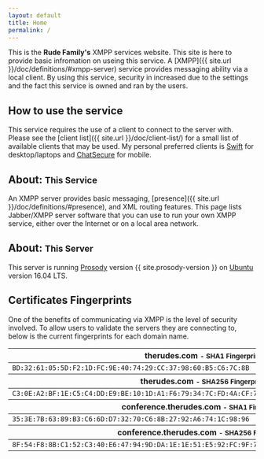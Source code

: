 ```yaml
---
layout: default
title: Home
permalink: /
---
```


This is the **Rude Family's** XMPP services website.  This site is here to provide basic infromation on useing this service.  A [XMPP]({{ site.url }}/doc/definitions/#xmpp-server) service provides messaging ability via a local client.  By using this service, security in increased due to the settings and the fact this service is owned and ran by the users.

## How to use the service

This service requires the use of a client to connect to the server with.  Please see the [client list]({{ site.url }}/doc/client-list/) for a small list of available clients that may be used.  My personal preferred clients is [Swift](http://swift.im/) for desktop/laptops and [ChatSecure](https://guardianproject.info/apps/chatsecure/) for mobile.

## About: <small>This Service</small>

An XMPP server provides basic messaging, [presence]({{ site.url }}/doc/definitions/#presence), and XML routing features. This page lists Jabber/XMPP server software that you can use to run your own XMPP service, either over the Internet or on a local area network.

## About: <small>This Server</small>

This server is running [Prosody](https://prosody.im) version {{ site.prosody-version }} on [Ubuntu](http://www.ubuntu.com/) version 16.04 LTS.

## Certificates Fingerprints

One of the benefits of communicating via XMPP is the level of security involved.  To allow users to validate the servers they are connecting to, below is the current fingerprints for each domain name.

<table style="width:100%;">
    <thead>
		<tr>
			<th>therudes.com <small> - SHA1 Fingerprint</small></th>
		</tr>
    </thead>
    <tr>
		<td><code>BD:32:61:05:5D:F2:1D:FC:9E:40:74:29:CC:37:98:60:B5:C6:7C:8B</code></td>
	</tr>
    <thead>
		<tr>
			<th>therudes.com <small> - SHA256 Fingerprint</small></th>
		</tr>
	</thead>
    <tr>
        <td><code>C3:0E:A2:BF:1E:C5:C4:DD:E9:BE:10:1D:A1:F6:79:34:7C:FD:4A:CF:7F:73:22:16:CA:DC:F5:4C:59:A7:F8:1D</code></td>
    </tr>
    <thead>
    	<tr>
        	<th>conference.therudes.com <small> - SHA1 Fingerprint</small></th>
    	</tr>
    </thead>
    <tr>
        <td><code>35:3E:7B:63:89:B3:C6:6D:D7:32:70:C6:8B:27:92:A6:74:1C:98:96</code></td>
    </tr>
    <thead>
    	<tr>
        	<th>conference.therudes.com <small> - SHA256 Fingerprint</small></th>
        </tr>
    </thead>
    <tr>
        <td><code>8F:54:F8:8B:C1:52:C3:40:E6:47:94:9D:DA:1E:1E:51:E5:92:FC:9F:79:A8:E3:2D:2E:84:1D:FC:F2:8B:7A:AD</code></td>
    </tr>
</table>
